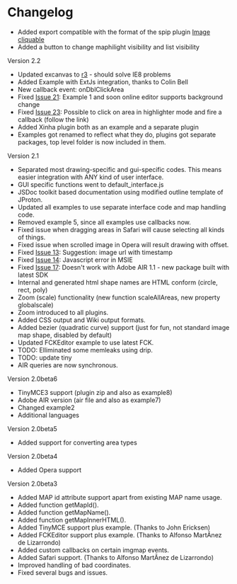 # Changelog #

  * Added export compatible with the format of the spip plugin [Image cliquable](https://contrib.spip.net/Plugin-Image-Cliquable)
  * Added a button to change maphilight visibility and list visibility

Version 2.2
  * Updated excanvas to [r3](https://code.google.com/p/imgmap/source/detail?r=3) - should solve IE8 problems
  * Added Example with ExtJs integration, thanks to Colin Bell
  * New callback event: onDblClickArea
  * Fixed [Issue 21](https://code.google.com/p/imgmap/issues/detail?id=21): Example 1 and soon online editor supports background change
  * Fixed [Issue 23](https://code.google.com/p/imgmap/issues/detail?id=23): Possible to click on area in highlighter mode and fire a callback (follow the link)
  * Added Xinha plugin both as an example and a separate plugin
  * Examples got renamed to reflect what they do, plugins got separate packages, top level folder is now included in them.

Version 2.1
  * Separated most drawing-specific and gui-specific codes. This means easier integration with ANY kind of user interface.
  * GUI specific functions went to default\_interface.js
  * JSDoc toolkit based documentation using modified outline template of JProton.
  * Updated all examples to use separate interface code and map handling code.
  * Removed example 5, since all examples use callbacks now.
  * Fixed issue when dragging areas in Safari will cause selecting all kinds of things.
  * Fixed issue when scrolled image in Opera will result drawing with offset.
  * Fixed [Issue 13](https://code.google.com/p/imgmap/issues/detail?id=13): Suggestion: image url with timestamp
  * Fixed [Issue 14](https://code.google.com/p/imgmap/issues/detail?id=14): Javascript error in MSIE
  * Fixed [Issue 17](https://code.google.com/p/imgmap/issues/detail?id=17): Doesn't work with Adobe AIR 1.1 - new package built with latest SDK
  * Internal and generated html shape names are HTML conform (circle, rect, poly)
  * Zoom (scale) functionality (new function scaleAllAreas, new property globalscale)
  * Zoom introduced to all plugins.
  * Added CSS output and Wiki output formats.
  * Added bezier (quadratic curve) support (just for fun, not standard image map shape, disabled by default)
  * Updated FCKEditor example to use latest FCK.
  * TODO: Elliminated some memleaks using drip.
  * TODO: update tiny
  * AIR queries are now synchronous.

Version 2.0beta6
  * TinyMCE3 support (plugin zip and also as example8)
  * Adobe AIR version (air file and also as example7)
  * Changed example2
  * Additional languages

Version 2.0beta5
  * Added support for converting area types

Version 2.0beta4
  * Added Opera support

Version 2.0beta3
  * Added MAP id attribute support apart from existing MAP name usage.
  * Added function getMapId().
  * Added function getMapName().
  * Added function getMapInnerHTML().
  * Added TinyMCE support plus example. (Thanks to John Ericksen)
  * Added FCKEditor support plus example. (Thanks to Alfonso MartÃ­nez de Lizarrondo)
  * Added custom callbacks on certain imgmap events.
  * Added Safari support. (Thanks to Alfonso MartÃ­nez de Lizarrondo)
  * Improved handling of bad coordinates.
  * Fixed several bugs and issues.
